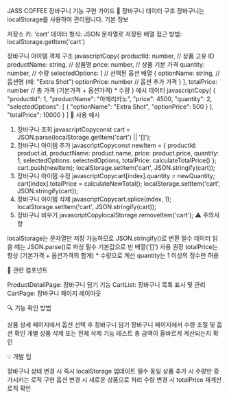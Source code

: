 JASS COFFEE 장바구니 기능 구현 가이드
🛒 장바구니 데이터 구조
장바구니는 localStorage를 사용하여 관리됩니다.
기본 정보

저장소 키: 'cart'
데이터 형식: JSON 문자열로 저장된 배열
접근 방법: localStorage.getItem('cart')

장바구니 아이템 객체 구조
javascriptCopy{
  productId: number,       // 상품 고유 ID
  productName: string,     // 상품명
  price: number,          // 상품 기본 가격
  quantity: number,       // 수량
  selectedOptions: [      // 선택된 옵션 배열
    {
      optionName: string,  // 옵션명 (예: "Extra Shot")
      optionPrice: number  // 옵션 추가 가격
    }
  ],
  totalPrice: number      // 총 가격 (기본가격 + 옵션가격) * 수량
}
예시 데이터
javascriptCopy[
  {
    "productId": 1,
    "productName": "아메리카노",
    "price": 4500,
    "quantity": 2,
    "selectedOptions": [
      {
        "optionName": "Extra Shot",
        "optionPrice": 500
      }
    ],
    "totalPrice": 10000
  }
]
📝 사용 예시
1. 장바구니 조회
javascriptCopyconst cart = JSON.parse(localStorage.getItem('cart') || '[]');
2. 장바구니 아이템 추가
javascriptCopyconst newItem = {
  productId: product.id,
  productName: product.name,
  price: product.price,
  quantity: 1,
  selectedOptions: selectedOptions,
  totalPrice: calculateTotalPrice()
};
cart.push(newItem);
localStorage.setItem('cart', JSON.stringify(cart));
3. 장바구니 아이템 수정
javascriptCopycart[index].quantity = newQuantity;
cart[index].totalPrice = calculateNewTotal();
localStorage.setItem('cart', JSON.stringify(cart));
4. 장바구니 아이템 삭제
javascriptCopycart.splice(index, 1);
localStorage.setItem('cart', JSON.stringify(cart));
5. 장바구니 비우기
javascriptCopylocalStorage.removeItem('cart');
⚠️ 주의사항

localStorage는 문자열만 저장 가능하므로 JSON.stringify()로 변환 필수
데이터 읽을 때는 JSON.parse()로 파싱 필수
기본값으로 빈 배열('[]') 사용 권장
totalPrice는 항상 (기본가격 + 옵션가격의 합계) * 수량으로 계산
quantity는 1 이상의 정수만 허용

📂 관련 컴포넌트

ProductDetailPage: 장바구니 담기 기능
CartList: 장바구니 목록 표시 및 관리
CartPage: 장바구니 페이지 레이아웃

🔍 기능 확인 방법

상품 상세 페이지에서 옵션 선택 후 장바구니 담기
장바구니 페이지에서 수량 조절 및 옵션 확인
개별 상품 삭제 또는 전체 삭제 기능 테스트
총 금액이 올바르게 계산되는지 확인

💡 개발 팁

장바구니 상태 변경 시 즉시 localStorage 업데이트 필수
동일 상품 추가 시 수량만 증가시키는 로직 구현
옵션 변경 시 새로운 상품으로 처리
수량 변경 시 totalPrice 재계산 로직 확인